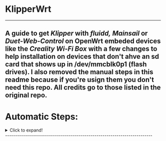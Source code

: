 # KlipperWrt
 ---------------------------------------------------------------------------------
 
 A guide to get _**Klipper**_ with _**fluidd**,_ _**Mainsail**_ or _**Duet-Web-Control**_ on OpenWrt embeded devices like the _Creality Wi-Fi Box_ with a few changes to help installation on devices that don't ahve an sd card that shows up in /dev/mmcblk0p1 (flash drives). I also removed the manual steps in this readme because if you're usign them you don't need this repo.
 All credits go to those listed in the original repo.
 ---------------------------------------------------------------------------------
# Automatic Steps:

<details>
  <summary>Click to expand!</summary>

### Installing Script method
Installs everything fresh and current. Possibly unstable if a new dependency is added to the applications stack before the script is updated.
<details>
  <summary>Click for STEPS!</summary>

This method uses 2 scripts to foramt an sd card and make it extroot and another one that installs everything from the internet.

#### STEPS:
 
- Make sure you've flahsed/sysupgraded latest `.bin` file from `/Firmware/OpenWrt_snapshot/` or from latest release.
- Connect to the `OpenWrt` access point
- Access LuCi web interface and log in on `192.168.1.1:81`
- _(**optional** but recommended)_ Add a password to the `OpenWrt` access point: `Wireless` -> Under wireless overview `EDIT` the `OpenWrt` interface -> `Wireless Security` -> Choose an encryption -> set a password -> `Save` -> `Save & Apply`
- _(**optional** but recommended)_ Add a password: `System` -> `Administration` -> `Router Password`
- ❗If your home network subnet is on 1 (192.168.1.x), in order to avoid any ip conflicts, change the static ip of the box LAN from 192.168.1.1 to something like 192.168.3.1. To do that access the luci webinterface -> `Network` -> `Interfaces` and edit the static ip -> `Save` -> press the down arow on the Save&Apply button -> `Apply Unchecked`. You can now access luci on the new ip and continue configureing Client setup. 
- Connect as a client to your Internet router: `Network` -> `Wireless` -> `SCAN` -> `Join Network` -> check `Lock to BSSID` -> `Create/Assign Firewall zone` then under `custom` type `wwan` enter -> `Submit` -> `Save` -> `Save & Apply`
- Connect back to your router and either find the new box's ip inside the `DHCP` list.
- ❗  Access the terminal tab (`Services` -> `Terminal`) ❗ If terminal tab is not working go to `Config` tab and change `Interface` to the interface you are connecting through the box (your wireless router SSID for example) -> `Save & Apply`.
- Download and execute the `1_format_extroot.sh` script:

>
    cd ~
    wget https://github.com/Nekomancer834/KlipperWrt/raw/main/scripts/1_format_extroot.sh
    chmod +x 1_format_extroot.sh
    ./1_format_extroot.sh

- You'll be prompted to reboot: type `reboot`

- Download and execute the `2_script_manual.sh` script:

>
    cd ~
    wget https://github.com/Nekomancer834/KlipperWrt/raw/main/scripts/2_script_manual.sh
    chmod +x 2_script_manual.sh
    ./2_script_manual.sh
    
- Follow the prompted instructions and wait for everything to be installed
- remove the scripts when done: `rm -rf /root/*.sh`
- Done!

- When done and rebooted use `http://openwrt.local` or `http://box-ip`to access the Klipper client
- Done!


#### Setting up your `printer.cfg`
- put your `printer.cfg` inside `/root/klipper_config`
- delete these blocks from your `printer.cfg`: `[virtual_sdcard]`, `[display_status]`, `[pause_resume]` since they're included inside `fluidd.cfg`/ `mainsail.cfg`
- add these lines inside your `printer.cfg` depending on your klipper client (mainsail/fluidd):   
- **Fluidd:** 
`[include fluidd.cfg]` 
`[include timelapse.cfg]`

- **Mainsail:** 
`[include mainsail.cfg]` 
`[include timelapse.cfg]` 

- Under `[mcu]` block change your serial port path according to [this](https://github.com/ihrapsa/KlipperWrt/issues/8)[Optional]
- Build your `klippper.bin` mainboard firmware using a linux desktop/VM (follow `printer.cfg` header for instructions)
- Flash your mainboard according to the `printer.cfg` header
- Do a `FIRMWARE RESTART` inside fluidd/Mainsail
- Done
_____________________________________________
*Notes:*
-  If the box doesn't connect back to your router wirelessly connect to it with an ethernet cable and setup/troubleshoot wifi.
-  Check [here](https://github.com/mainsail-crew/moonraker-timelapse/blob/main/docs/configuration.md#slicer-setup) for how to set your `TIMELAPSE_TAKE_FRAME` macro inside your slicer layer change.

</details>
</details>
--------------------------------------------------------------------------
